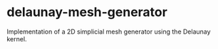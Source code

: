 # delaunay-mesh-generator
Implementation of a 2D simplicial mesh generator using the Delaunay kernel.
